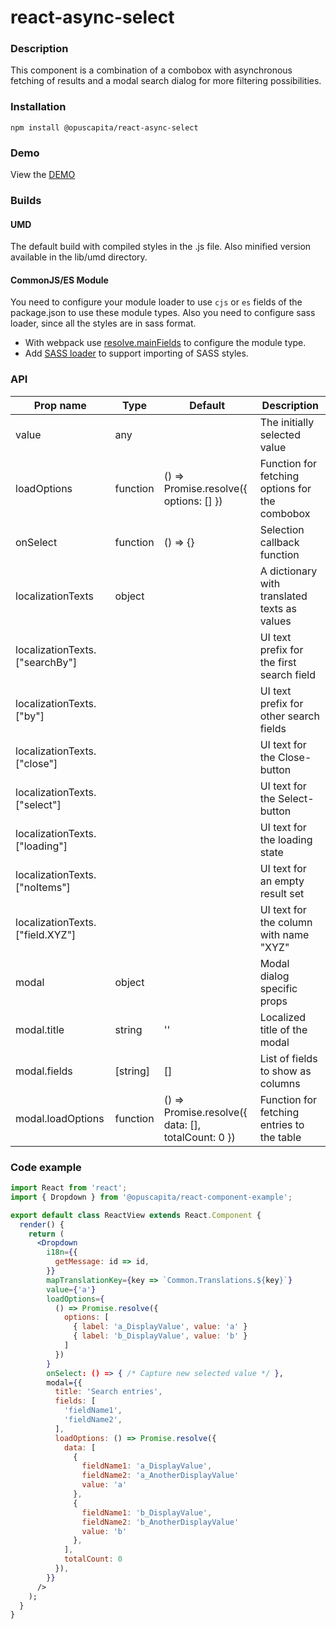 # react-async-select

### Description
This component is a combination of a combobox with asynchronous fetching of results and a modal search dialog for more filtering possibilities.

### Installation
```
npm install @opuscapita/react-async-select
```

### Demo
View the [DEMO](https://opuscapita.github.io/react-async-select)

### Builds
#### UMD
The default build with compiled styles in the .js file. Also minified version available in the lib/umd directory.
#### CommonJS/ES Module
You need to configure your module loader to use `cjs` or `es` fields of the package.json to use these module types.
Also you need to configure sass loader, since all the styles are in sass format.
* With webpack use [resolve.mainFields](https://webpack.js.org/configuration/resolve/#resolve-mainfields) to configure the module type.
* Add [SASS loader](https://github.com/webpack-contrib/sass-loader) to support importing of SASS styles.

### API
| Prop name                       | Type     | Default                                            | Description                                    |
| ------------------------------- | -------- | -------------------------------------------------- | ---------------------------------------------- |
| value                           | any      |                                                    | The initially selected value                   |
| loadOptions                     | function | () => Promise.resolve({ options: [] })             | Function for fetching options for the combobox |
| onSelect                        | function | () => {}                                           | Selection callback function                    |
| localizationTexts               | object   |                                                    | A dictionary with translated texts as values   |
| localizationTexts.["searchBy"]  |          |                                                    | UI text prefix for the first search field      |
| localizationTexts.["by"]        |          |                                                    | UI text prefix for other search fields         |
| localizationTexts.["close"]     |          |                                                    | UI text for the Close-button                   |
| localizationTexts.["select"]    |          |                                                    | UI text for the Select-button                  |
| localizationTexts.["loading"]   |          |                                                    | UI text for the loading state                  |
| localizationTexts.["noItems"]   |          |                                                    | UI text for an empty result set                |
| localizationTexts.["field.XYZ"] |          |                                                    | UI text for the column with name "XYZ"         |
| modal                           | object   |                                                    | Modal dialog specific props                    |
| modal.title                     | string   | ''                                                 | Localized title of the modal                   |
| modal.fields                    | [string] | []                                                 | List of fields to show as columns              |
| modal.loadOptions               | function | () => Promise.resolve({ data: [], totalCount: 0 }) | Function for fetching entries to the table     |

### Code example
```jsx
import React from 'react';
import { Dropdown } from '@opuscapita/react-component-example';

export default class ReactView extends React.Component {
  render() {
    return (
      <Dropdown
        i18n={{
          getMessage: id => id,
        }}
        mapTranslationKey={key => `Common.Translations.${key}`}
        value={'a'}
        loadOptions={
          () => Promise.resolve({
            options: [
              { label: 'a_DisplayValue', value: 'a' }
              { label: 'b_DisplayValue', value: 'b' }
            ]
          })
        }
        onSelect: () => { /* Capture new selected value */ },
        modal={{
          title: 'Search entries',
          fields: [
            'fieldName1',
            'fieldName2',
          ],
          loadOptions: () => Promise.resolve({
            data: [
              {
                fieldName1: 'a_DisplayValue',
                fieldName2: 'a_AnotherDisplayValue'
                value: 'a'
              },
              {
                fieldName1: 'b_DisplayValue',
                fieldName2: 'b_AnotherDisplayValue'
                value: 'b'
              },
            ],
            totalCount: 0
          }),
        }}
      />
    );
  }
}
```
